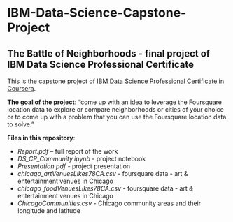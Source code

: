 # IBM-Data-Science-Capstone-Project
## The Battle of Neighborhoods - final project of IBM Data Science Professional Certificate

This is the capstone project of [IBM Data Science Professional Certificate in Coursera](https://www.coursera.org/professional-certificates/ibm-data-science).

**The goal of the project**:
“come up with an idea to leverage the Foursquare location data to explore or compare neighborhoods or cities of your choice or to come up with a problem that you can use the Foursquare location data to solve.”

**Files in this repository**:
* *Report.pdf* – full report of the work
* *DS_CP_Community.ipynb* - project notebook
* *Presentation.pdf* - project presentation
* *chicago_artVenuesLikes78CA.csv* - foursquare data - art & entertainment venues in Chicago
* *chicago_foodVenuesLikes78CA.csv* - foursquare data - art & entertainment venues in Chicago
* *ChicagoCommunities.csv* - Chicago community areas and their longitude and latitude

